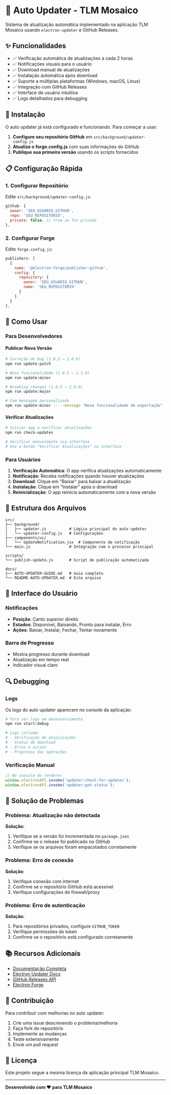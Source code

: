 # 🔄 Auto Updater - TLM Mosaico

Sistema de atualização automática implementado na aplicação TLM Mosaico usando `electron-updater` e GitHub Releases.

## ✨ Funcionalidades

- ✅ Verificação automática de atualizações a cada 2 horas
- ✅ Notificações visuais para o usuário
- ✅ Download manual de atualizações
- ✅ Instalação automática após download
- ✅ Suporte a múltiplas plataformas (Windows, macOS, Linux)
- ✅ Integração com GitHub Releases
- ✅ Interface de usuário intuitiva
- ✅ Logs detalhados para debugging

## 🚀 Instalação

O auto updater já está configurado e funcionando. Para começar a usar:

1. **Configure seu repositório GitHub** em `src/background/updater-config.js`
2. **Atualize o forge.config.js** com suas informações do GitHub
3. **Publique sua primeira versão** usando os scripts fornecidos

## 📋 Configuração Rápida

### 1. Configurar Repositório

Edite `src/background/updater-config.js`:

```javascript
github: {
  owner: 'SEU_USUARIO_GITHUB',
  repo: 'SEU_REPOSITORIO',
  private: false, // true se for privado
},
```

### 2. Configurar Forge

Edite `forge.config.js`:

```javascript
publishers: [
  {
    name: '@electron-forge/publisher-github',
    config: {
      repository: {
        owner: 'SEU_USUARIO_GITHUB',
        name: 'SEU_REPOSITORIO'
      }
    }
  }
],
```

## 🎯 Como Usar

### Para Desenvolvedores

#### Publicar Nova Versão

```bash
# Correção de bug (1.0.5 → 1.0.6)
npm run update:patch

# Nova funcionalidade (1.0.5 → 1.1.0)
npm run update:minor

# Breaking changes (1.0.5 → 2.0.0)
npm run update:major

# Com mensagem personalizada
npm run update:minor -- --message "Nova funcionalidade de exportação"
```

#### Verificar Atualizações

```bash
# Iniciar app e verificar atualizações
npm run check-updates

# Verificar manualmente via interface
# Use o botão "Verificar Atualizações" na interface
```

### Para Usuários

1. **Verificação Automática**: O app verifica atualizações automaticamente
2. **Notificação**: Receba notificações quando houver atualizações
3. **Download**: Clique em "Baixar" para baixar a atualização
4. **Instalação**: Clique em "Instalar" após o download
5. **Reinicialização**: O app reinicia automaticamente com a nova versão

## 🔧 Estrutura dos Arquivos

```
src/
├── background/
│   ├── updater.js          # Lógica principal do auto updater
│   └── updater-config.js   # Configurações
├── components/ui/
│   └── UpdateNotification.jsx  # Componente de notificação
└── main.js                 # Integração com o processo principal

scripts/
└── publish-update.js       # Script de publicação automatizada

docs/
├── AUTO-UPDATER-GUIDE.md   # Guia completo
└── README-AUTO-UPDATER.md  # Este arquivo
```

## 📱 Interface do Usuário

### Notificações

- **Posição**: Canto superior direito
- **Estados**: Disponível, Baixando, Pronto para instalar, Erro
- **Ações**: Baixar, Instalar, Fechar, Tentar novamente

### Barra de Progresso

- Mostra progresso durante download
- Atualização em tempo real
- Indicador visual claro

## 🔍 Debugging

### Logs

Os logs do auto updater aparecem no console da aplicação:

```bash
# Para ver logs em desenvolvimento
npm run start:debug

# Logs incluem:
# - Verificação de atualizações
# - Status de download
# - Erros e avisos
# - Progresso das operações
```

### Verificação Manual

```javascript
// No console do renderer
window.electronAPI.invoke('updater:check-for-updates');
window.electronAPI.invoke('updater:get-status');
```

## 🚨 Solução de Problemas

### Problema: Atualização não detectada

**Solução:**
1. Verifique se a versão foi incrementada no `package.json`
2. Confirme se o release foi publicado no GitHub
3. Verifique se os arquivos foram empacotados corretamente

### Problema: Erro de conexão

**Solução:**
1. Verifique conexão com internet
2. Confirme se o repositório GitHub está acessível
3. Verifique configurações de firewall/proxy

### Problema: Erro de autenticação

**Solução:**
1. Para repositórios privados, configure `GITHUB_TOKEN`
2. Verifique permissões do token
3. Confirme se o repositório está configurado corretamente

## 📚 Recursos Adicionais

- [Documentação Completa](AUTO-UPDATER-GUIDE.md)
- [Electron Updater Docs](https://www.electron.build/auto-update)
- [GitHub Releases API](https://docs.github.com/en/rest/releases)
- [Electron Forge](https://www.electronforge.io/)

## 🤝 Contribuição

Para contribuir com melhorias no auto updater:

1. Crie uma issue descrevendo o problema/melhoria
2. Faça fork do repositório
3. Implemente as mudanças
4. Teste extensivamente
5. Envie um pull request

## 📄 Licença

Este projeto segue a mesma licença da aplicação principal TLM Mosaico.

---

**Desenvolvido com ❤️ para TLM Mosaico**
